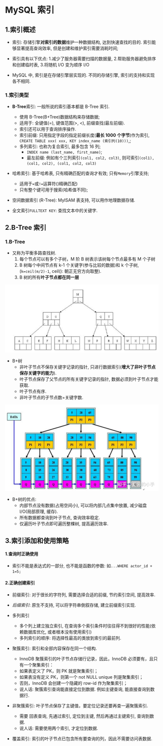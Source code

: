 # MySQL 索引

## 1.索引概述

- 索引: 存储引擎**对索引的数据**维护一种数据结构, 达到快速查找的目的. 索引能够显著提高查询效率, 但是创建和维护索引需要消耗时间;

- 索引具有以下优点: 1.减少了服务器需要扫描的数据量, 2.帮助服务器避免排序和创建临时表, 3.将随机 I/O 变为顺序 I/O

- MySQL 中, 索引是在存储引擎层实现的. 不同的存储引擎, 索引的支持和实现各不相同.

### 1.索引类型

- **B-Tree**索引: 一般所说的索引基本都是 B-Tree 索引.

  - 使用 B-Tree(B+Tree)数据结构来存储数据;
  - 适用于: 全键值(=), 键值范围(>, <), 前缀查找(最左前缀).
  - 索引还可以用于查询排序操作.
  - 索引前缀: 只用指定字段的指定前缀长度(**最长 1000 个字节**)作为索引, `CREATE TABLE xxx( xxx, KEY index_name (索引列(10)))`,;
  - 多列索引: 也称为复合索引, 最多包含 16 列;
    - `INDEX name (last_name, first_name)`;
    - 最左前缀: 例如有个三列索引`(col1, col2, col3)`, 则可索引`(col1), (col1, col2), (col1, col2, col3)`

- 哈希索引: 基于哈希表, 只有精确匹配的查询才有效; 只有`Memory`引擎支持;

  - 适用于`=`或`!=`运算符()精确匹配)
  - 只有整个键可用于搜索(哈希值不同);

- 空间数据索引 (R-Tree): MyISAM 表支持, 可以用作地理数据存储.

- 全文索引`FULLTEXT KEY`: 查找文本中的关键字.

## 2.B-Tree 索引

### 1.B-Tree

- 又称为平衡多路查找树.
  1. 每个节点可以有多个子树，M 阶 B 树表示该树每个节点最多有 M 个子树
  2. B 树每个中间节点有 k-1 个关键字(参与比较的数据)和 k 个子树, (`k=ceil(m/2)-1`, ceil(): 朝正无穷方向取整).
  3. B 树的所有**叶子节点都在同一层**

![B树](./image/b-tree.jpg)

- B+树
  - 非叶子节点不保存关键字记录的指针, 只进行数据索引(**增大了非叶子节点保存关键字的能力**).
  - 叶子节点保存了父节点的所有关键字记录的指针, 数据必须到叶子节点才能获取.
  - 叶子节点有序.
  - 非叶子节点的子节点数=关键字数.

![B+数](./image/b+tree.jpg)

- B+树的优点:
  - 内部节点没有数据(占用空间小), 可以将内部几点集中放置, 减少磁盘I/O(局部原理, 缓存).
  - 所有数据都查询到叶子节点, 查询效率稳定.
  - 仅遍历叶子节点即可遍历整棵树, 提高遍历效率.

## 3.索引添加和使用策略

#### 1.查询时正确使用

- 索引不能是表达式的一部分, 也不能是函数的参数: 如`...WHERE actor_id + 1=5;`

#### 2.正确创建索引

- 前缀索引: 对于很长的字符列, 需要选择合适的前缀, 节约索引空间, 提高效率.
- _后缀索引_: 原生不支持, 可以将字符串倒叙存储, 建立前缀索引实现.

- 多列索引

  - 多个列上建立独立索引, 在查询多个索引条件时往往得不到很好的性能(依赖数据库优化, 或者根本没有使用索引)
  - 多列索引的顺序: 将选择性最高的类放到索引的最前列.

- 聚簇索引: 索引和全部内容保存在同一个结构.

  - InnoDB 聚簇索引的叶子节点存储行记录，因此，InnoDB 必须要有，且只有一个聚集索引：
  - 如果表定义了 PK，则 PK 就是聚集索引；
  - 如果表没有定义 PK，则第一个 not NULL unique 列是聚集索引；
  - 否则，InnoDB 会创建一个隐藏的 row-id 作为聚集索引；
  - 说人话: 聚簇索引查询能直接定位到数据. 例如主键查询, 能直接查询到数据行.

- 非聚簇索引: 叶子节点保存了主键值，要定位记录还要再查一遍聚簇索引.

  - 需要 回表查询, 先通过索引, 定位到主键, 然后再通过主键索引, 查询到数据.
  - 说人话: 需要使用两个索引, 才定位到数据.

- 覆盖索引: 索引的叶子节点已包含所有要查询的列，因此不需要访问表数据.

